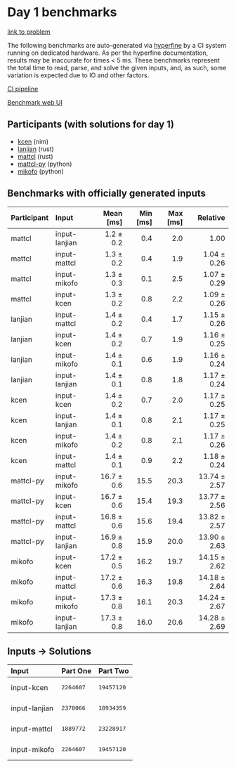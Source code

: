 # Day 1 benchmarks

[link to problem](https://adventofcode.com/2024/day/1)

The following benchmarks are auto-generated via
[hyperfine](https://github.com/sharkdp/hyperfine) by a CI system running on
dedicated hardware. As per the hyperfine documentation, results may be
inaccurate for times < 5 ms. These benchmarks represent the total time to read,
parse, and solve the given inputs, and, as such, some variation is expected due
to IO and other factors.

[CI pipeline](http://ci.papercode.net:8080/teams/main/pipelines/aoc2024)

[Benchmark web UI](https://aoc.ancalagon.black)


## Participants (with solutions for day 1)

- [kcen](https://github.com/kcen/aoc2024) (nim)
- [lanjian](https://github.com/lanjian/aoc-2024) (rust)
- [mattcl](https://github.com/mattcl/aoc2024) (rust)
- [mattcl-py](https://github.com/mattcl/aoc2024-py) (python)
- [mikofo](https://github.com/mikofo/aoc2024) (python)


## Benchmarks with officially generated inputs

| Participant | Input | Mean [ms] | Min [ms] | Max [ms] | Relative |
|:---|:---|---:|---:|---:|---:|
| mattcl | input-lanjian | 1.2 ± 0.2 | 0.4 | 2.0 | 1.00 |
| mattcl | input-mattcl | 1.3 ± 0.2 | 0.4 | 1.9 | 1.04 ± 0.26 |
| mattcl | input-mikofo | 1.3 ± 0.3 | 0.1 | 2.5 | 1.07 ± 0.29 |
| mattcl | input-kcen | 1.3 ± 0.2 | 0.8 | 2.2 | 1.09 ± 0.26 |
| lanjian | input-mattcl | 1.4 ± 0.2 | 0.4 | 1.7 | 1.15 ± 0.26 |
| lanjian | input-kcen | 1.4 ± 0.2 | 0.7 | 1.9 | 1.16 ± 0.25 |
| lanjian | input-mikofo | 1.4 ± 0.1 | 0.6 | 1.9 | 1.16 ± 0.24 |
| lanjian | input-lanjian | 1.4 ± 0.1 | 0.8 | 1.8 | 1.17 ± 0.24 |
| kcen | input-kcen | 1.4 ± 0.2 | 0.7 | 2.0 | 1.17 ± 0.25 |
| kcen | input-lanjian | 1.4 ± 0.1 | 0.8 | 2.1 | 1.17 ± 0.25 |
| kcen | input-mikofo | 1.4 ± 0.2 | 0.8 | 2.1 | 1.17 ± 0.26 |
| kcen | input-mattcl | 1.4 ± 0.1 | 0.9 | 2.2 | 1.18 ± 0.24 |
| mattcl-py | input-mikofo | 16.7 ± 0.6 | 15.5 | 20.3 | 13.74 ± 2.57 |
| mattcl-py | input-kcen | 16.7 ± 0.6 | 15.4 | 19.3 | 13.77 ± 2.56 |
| mattcl-py | input-mattcl | 16.8 ± 0.6 | 15.6 | 19.4 | 13.82 ± 2.57 |
| mattcl-py | input-lanjian | 16.9 ± 0.8 | 15.9 | 20.0 | 13.90 ± 2.63 |
| mikofo | input-kcen | 17.2 ± 0.5 | 16.2 | 19.7 | 14.15 ± 2.62 |
| mikofo | input-mattcl | 17.2 ± 0.6 | 16.3 | 19.8 | 14.18 ± 2.64 |
| mikofo | input-mikofo | 17.3 ± 0.8 | 16.1 | 20.3 | 14.24 ± 2.67 |
| mikofo | input-lanjian | 17.3 ± 0.8 | 16.0 | 20.6 | 14.28 ± 2.69 |


## Inputs -> Solutions

| Input | Part One | Part Two |
|:---|:---|:---|
|input-kcen|<pre>2264607</pre>|<pre>19457120</pre>|
|input-lanjian|<pre>2378066</pre>|<pre>18934359</pre>|
|input-mattcl|<pre>1889772</pre>|<pre>23228917</pre>|
|input-mikofo|<pre>2264607</pre>|<pre>19457120</pre>|